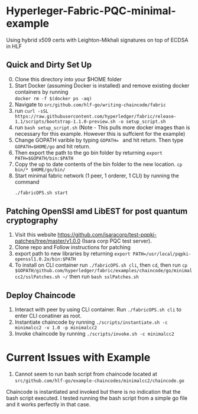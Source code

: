 # Hyperleger-Fabric-PQC-minimal-example
Using hybrid x509 certs  with Leighton-Mikhali signatures on top of ECDSA in HLF


Quick and Dirty Set Up
-----------------------

0. Clone this directory into your $HOME folder
1. Start Docker (assuming Docker is installed) and remove existing docker containers by running   
```docker rm -f $(docker ps -aq)```
2. Navigate to ``` src/github.com/hlf-go/writing-chaincode/fabric ```
3. run ``` curl -sSL https://raw.githubusercontent.com/hyperledger/fabric/release-1.1/scripts/bootstrap-1.1.0-preview.sh -o setup_script.sh ```
4. run ``` bash setup_script.sh ``` (Note - This pulls more docker images than is necessary for this example. However this is suffcient for the example)
5. Change GOPATH varible by typing ```GOPATH= ``` and hit return. Then type ```GOPATH=$HOME/go``` and hit return.
6. Then export the path to the go bin folder by returning ```export PATH=$GOPATH/bin:$PATH```
7. Copy the up to date contents of the bin folder to the new location. ```cp bin/* $HOME/go/bin/```
8. Start minimal fabric network (1 peer, 1 orderer, 1 CLI) by running the command 
   ```bash
   ./fabricOPS.sh start
   ```


Patching OpenSSl amd LibEST for post quantum cryptography
---------------------------------------------------------

1. Visit this website https://github.com/isaracorp/test-pqpki-patches/tree/master/v1.0.0 (Isara corp PQC test server). 
2. Clone repo and Follow instructions for patching
3. export path to new libraries by returning ```export PATH=/usr/local/pqpki-openssl1.0.2o/bin:$PATH``` 
4. To install on CLI container run  ```./fabricOPS.sh cli```, then ```cd```, 
then run ```cp $GOPATH/github.com/hyperledger/fabric/examples/chaincode/go/minimalcc2/sslPatches.sh ~/```
then run ```bash sslPatches.sh```




Deploy Chaincode
----------------

1. Interact with peer by using CLI container. Run ```./fabricOPS.sh cli``` to enter CLI conatiner as root.
2. Instantiate chaincode by running ```./scripts/instantiate.sh -c minimalcc2 -v 1.0 -p minimalcc2```
3. Invoke chaincode by running ``` ./scripts/invoke.sh -c minimalcc2 ```





Current Issues with Example
===========================
1. Cannot seem to run bash script from chaincode located at ```src/github.com/hlf-go/example-chaincodes/minimalcc2/chaincode.go```

Chaincode is instantiated and invoked but there is no indication that the bash script executed.
I tested running the bash script from a simple go file and it works perfectly in that case.

